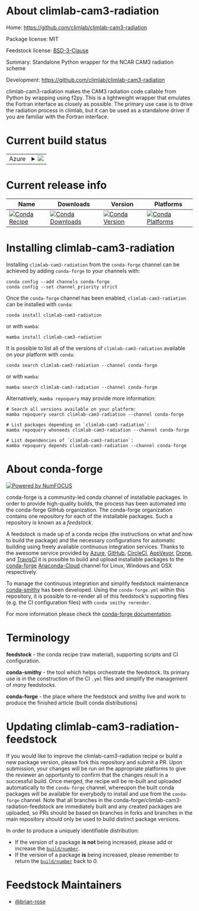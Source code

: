 About climlab-cam3-radiation
============================

Home: https://github.com/climlab/climlab-cam3-radiation

Package license: MIT

Feedstock license: [BSD-3-Clause](https://github.com/conda-forge/climlab-cam3-radiation-feedstock/blob/main/LICENSE.txt)

Summary: Standalone Python wrapper for the NCAR CAM3 radiation scheme

Development: https://github.com/climlab/climlab-cam3-radiation

climlab-cam3-radiation makes the CAM3 radiation code callable
from Python by wrapping using f2py. This is a lightweight wrapper that
emulates the Fortran interface as closely as possible. The primary use case
is to drive the radiation process in climlab, but it can be used as
a standalone driver if you are familiar with the Fortran interface.


Current build status
====================


<table>
    
  <tr>
    <td>Azure</td>
    <td>
      <details>
        <summary>
          <a href="https://dev.azure.com/conda-forge/feedstock-builds/_build/latest?definitionId=16255&branchName=main">
            <img src="https://dev.azure.com/conda-forge/feedstock-builds/_apis/build/status/climlab-cam3-radiation-feedstock?branchName=main">
          </a>
        </summary>
        <table>
          <thead><tr><th>Variant</th><th>Status</th></tr></thead>
          <tbody><tr>
              <td>linux_64_numpy1.20python3.8.____cpython</td>
              <td>
                <a href="https://dev.azure.com/conda-forge/feedstock-builds/_build/latest?definitionId=16255&branchName=main">
                  <img src="https://dev.azure.com/conda-forge/feedstock-builds/_apis/build/status/climlab-cam3-radiation-feedstock?branchName=main&jobName=linux&configuration=linux%20linux_64_numpy1.20python3.8.____cpython" alt="variant">
                </a>
              </td>
            </tr><tr>
              <td>linux_64_numpy1.20python3.9.____cpython</td>
              <td>
                <a href="https://dev.azure.com/conda-forge/feedstock-builds/_build/latest?definitionId=16255&branchName=main">
                  <img src="https://dev.azure.com/conda-forge/feedstock-builds/_apis/build/status/climlab-cam3-radiation-feedstock?branchName=main&jobName=linux&configuration=linux%20linux_64_numpy1.20python3.9.____cpython" alt="variant">
                </a>
              </td>
            </tr><tr>
              <td>linux_64_numpy1.21python3.10.____cpython</td>
              <td>
                <a href="https://dev.azure.com/conda-forge/feedstock-builds/_build/latest?definitionId=16255&branchName=main">
                  <img src="https://dev.azure.com/conda-forge/feedstock-builds/_apis/build/status/climlab-cam3-radiation-feedstock?branchName=main&jobName=linux&configuration=linux%20linux_64_numpy1.21python3.10.____cpython" alt="variant">
                </a>
              </td>
            </tr><tr>
              <td>linux_64_numpy1.23python3.11.____cpython</td>
              <td>
                <a href="https://dev.azure.com/conda-forge/feedstock-builds/_build/latest?definitionId=16255&branchName=main">
                  <img src="https://dev.azure.com/conda-forge/feedstock-builds/_apis/build/status/climlab-cam3-radiation-feedstock?branchName=main&jobName=linux&configuration=linux%20linux_64_numpy1.23python3.11.____cpython" alt="variant">
                </a>
              </td>
            </tr><tr>
              <td>osx_64_numpy1.20python3.8.____cpython</td>
              <td>
                <a href="https://dev.azure.com/conda-forge/feedstock-builds/_build/latest?definitionId=16255&branchName=main">
                  <img src="https://dev.azure.com/conda-forge/feedstock-builds/_apis/build/status/climlab-cam3-radiation-feedstock?branchName=main&jobName=osx&configuration=osx%20osx_64_numpy1.20python3.8.____cpython" alt="variant">
                </a>
              </td>
            </tr><tr>
              <td>osx_64_numpy1.20python3.9.____cpython</td>
              <td>
                <a href="https://dev.azure.com/conda-forge/feedstock-builds/_build/latest?definitionId=16255&branchName=main">
                  <img src="https://dev.azure.com/conda-forge/feedstock-builds/_apis/build/status/climlab-cam3-radiation-feedstock?branchName=main&jobName=osx&configuration=osx%20osx_64_numpy1.20python3.9.____cpython" alt="variant">
                </a>
              </td>
            </tr><tr>
              <td>osx_64_numpy1.21python3.10.____cpython</td>
              <td>
                <a href="https://dev.azure.com/conda-forge/feedstock-builds/_build/latest?definitionId=16255&branchName=main">
                  <img src="https://dev.azure.com/conda-forge/feedstock-builds/_apis/build/status/climlab-cam3-radiation-feedstock?branchName=main&jobName=osx&configuration=osx%20osx_64_numpy1.21python3.10.____cpython" alt="variant">
                </a>
              </td>
            </tr><tr>
              <td>osx_64_numpy1.23python3.11.____cpython</td>
              <td>
                <a href="https://dev.azure.com/conda-forge/feedstock-builds/_build/latest?definitionId=16255&branchName=main">
                  <img src="https://dev.azure.com/conda-forge/feedstock-builds/_apis/build/status/climlab-cam3-radiation-feedstock?branchName=main&jobName=osx&configuration=osx%20osx_64_numpy1.23python3.11.____cpython" alt="variant">
                </a>
              </td>
            </tr><tr>
              <td>osx_arm64_numpy1.20python3.8.____cpython</td>
              <td>
                <a href="https://dev.azure.com/conda-forge/feedstock-builds/_build/latest?definitionId=16255&branchName=main">
                  <img src="https://dev.azure.com/conda-forge/feedstock-builds/_apis/build/status/climlab-cam3-radiation-feedstock?branchName=main&jobName=osx&configuration=osx%20osx_arm64_numpy1.20python3.8.____cpython" alt="variant">
                </a>
              </td>
            </tr><tr>
              <td>osx_arm64_numpy1.20python3.9.____cpython</td>
              <td>
                <a href="https://dev.azure.com/conda-forge/feedstock-builds/_build/latest?definitionId=16255&branchName=main">
                  <img src="https://dev.azure.com/conda-forge/feedstock-builds/_apis/build/status/climlab-cam3-radiation-feedstock?branchName=main&jobName=osx&configuration=osx%20osx_arm64_numpy1.20python3.9.____cpython" alt="variant">
                </a>
              </td>
            </tr><tr>
              <td>osx_arm64_numpy1.21python3.10.____cpython</td>
              <td>
                <a href="https://dev.azure.com/conda-forge/feedstock-builds/_build/latest?definitionId=16255&branchName=main">
                  <img src="https://dev.azure.com/conda-forge/feedstock-builds/_apis/build/status/climlab-cam3-radiation-feedstock?branchName=main&jobName=osx&configuration=osx%20osx_arm64_numpy1.21python3.10.____cpython" alt="variant">
                </a>
              </td>
            </tr><tr>
              <td>osx_arm64_numpy1.23python3.11.____cpython</td>
              <td>
                <a href="https://dev.azure.com/conda-forge/feedstock-builds/_build/latest?definitionId=16255&branchName=main">
                  <img src="https://dev.azure.com/conda-forge/feedstock-builds/_apis/build/status/climlab-cam3-radiation-feedstock?branchName=main&jobName=osx&configuration=osx%20osx_arm64_numpy1.23python3.11.____cpython" alt="variant">
                </a>
              </td>
            </tr><tr>
              <td>win_64_numpy1.20python3.8.____cpython</td>
              <td>
                <a href="https://dev.azure.com/conda-forge/feedstock-builds/_build/latest?definitionId=16255&branchName=main">
                  <img src="https://dev.azure.com/conda-forge/feedstock-builds/_apis/build/status/climlab-cam3-radiation-feedstock?branchName=main&jobName=win&configuration=win%20win_64_numpy1.20python3.8.____cpython" alt="variant">
                </a>
              </td>
            </tr><tr>
              <td>win_64_numpy1.20python3.9.____cpython</td>
              <td>
                <a href="https://dev.azure.com/conda-forge/feedstock-builds/_build/latest?definitionId=16255&branchName=main">
                  <img src="https://dev.azure.com/conda-forge/feedstock-builds/_apis/build/status/climlab-cam3-radiation-feedstock?branchName=main&jobName=win&configuration=win%20win_64_numpy1.20python3.9.____cpython" alt="variant">
                </a>
              </td>
            </tr><tr>
              <td>win_64_numpy1.21python3.10.____cpython</td>
              <td>
                <a href="https://dev.azure.com/conda-forge/feedstock-builds/_build/latest?definitionId=16255&branchName=main">
                  <img src="https://dev.azure.com/conda-forge/feedstock-builds/_apis/build/status/climlab-cam3-radiation-feedstock?branchName=main&jobName=win&configuration=win%20win_64_numpy1.21python3.10.____cpython" alt="variant">
                </a>
              </td>
            </tr><tr>
              <td>win_64_numpy1.23python3.11.____cpython</td>
              <td>
                <a href="https://dev.azure.com/conda-forge/feedstock-builds/_build/latest?definitionId=16255&branchName=main">
                  <img src="https://dev.azure.com/conda-forge/feedstock-builds/_apis/build/status/climlab-cam3-radiation-feedstock?branchName=main&jobName=win&configuration=win%20win_64_numpy1.23python3.11.____cpython" alt="variant">
                </a>
              </td>
            </tr>
          </tbody>
        </table>
      </details>
    </td>
  </tr>
</table>

Current release info
====================

| Name | Downloads | Version | Platforms |
| --- | --- | --- | --- |
| [![Conda Recipe](https://img.shields.io/badge/recipe-climlab--cam3--radiation-green.svg)](https://anaconda.org/conda-forge/climlab-cam3-radiation) | [![Conda Downloads](https://img.shields.io/conda/dn/conda-forge/climlab-cam3-radiation.svg)](https://anaconda.org/conda-forge/climlab-cam3-radiation) | [![Conda Version](https://img.shields.io/conda/vn/conda-forge/climlab-cam3-radiation.svg)](https://anaconda.org/conda-forge/climlab-cam3-radiation) | [![Conda Platforms](https://img.shields.io/conda/pn/conda-forge/climlab-cam3-radiation.svg)](https://anaconda.org/conda-forge/climlab-cam3-radiation) |

Installing climlab-cam3-radiation
=================================

Installing `climlab-cam3-radiation` from the `conda-forge` channel can be achieved by adding `conda-forge` to your channels with:

```
conda config --add channels conda-forge
conda config --set channel_priority strict
```

Once the `conda-forge` channel has been enabled, `climlab-cam3-radiation` can be installed with `conda`:

```
conda install climlab-cam3-radiation
```

or with `mamba`:

```
mamba install climlab-cam3-radiation
```

It is possible to list all of the versions of `climlab-cam3-radiation` available on your platform with `conda`:

```
conda search climlab-cam3-radiation --channel conda-forge
```

or with `mamba`:

```
mamba search climlab-cam3-radiation --channel conda-forge
```

Alternatively, `mamba repoquery` may provide more information:

```
# Search all versions available on your platform:
mamba repoquery search climlab-cam3-radiation --channel conda-forge

# List packages depending on `climlab-cam3-radiation`:
mamba repoquery whoneeds climlab-cam3-radiation --channel conda-forge

# List dependencies of `climlab-cam3-radiation`:
mamba repoquery depends climlab-cam3-radiation --channel conda-forge
```


About conda-forge
=================

[![Powered by
NumFOCUS](https://img.shields.io/badge/powered%20by-NumFOCUS-orange.svg?style=flat&colorA=E1523D&colorB=007D8A)](https://numfocus.org)

conda-forge is a community-led conda channel of installable packages.
In order to provide high-quality builds, the process has been automated into the
conda-forge GitHub organization. The conda-forge organization contains one repository
for each of the installable packages. Such a repository is known as a *feedstock*.

A feedstock is made up of a conda recipe (the instructions on what and how to build
the package) and the necessary configurations for automatic building using freely
available continuous integration services. Thanks to the awesome service provided by
[Azure](https://azure.microsoft.com/en-us/services/devops/), [GitHub](https://github.com/),
[CircleCI](https://circleci.com/), [AppVeyor](https://www.appveyor.com/),
[Drone](https://cloud.drone.io/welcome), and [TravisCI](https://travis-ci.com/)
it is possible to build and upload installable packages to the
[conda-forge](https://anaconda.org/conda-forge) [Anaconda-Cloud](https://anaconda.org/)
channel for Linux, Windows and OSX respectively.

To manage the continuous integration and simplify feedstock maintenance
[conda-smithy](https://github.com/conda-forge/conda-smithy) has been developed.
Using the ``conda-forge.yml`` within this repository, it is possible to re-render all of
this feedstock's supporting files (e.g. the CI configuration files) with ``conda smithy rerender``.

For more information please check the [conda-forge documentation](https://conda-forge.org/docs/).

Terminology
===========

**feedstock** - the conda recipe (raw material), supporting scripts and CI configuration.

**conda-smithy** - the tool which helps orchestrate the feedstock.
                   Its primary use is in the construction of the CI ``.yml`` files
                   and simplify the management of *many* feedstocks.

**conda-forge** - the place where the feedstock and smithy live and work to
                  produce the finished article (built conda distributions)


Updating climlab-cam3-radiation-feedstock
=========================================

If you would like to improve the climlab-cam3-radiation recipe or build a new
package version, please fork this repository and submit a PR. Upon submission,
your changes will be run on the appropriate platforms to give the reviewer an
opportunity to confirm that the changes result in a successful build. Once
merged, the recipe will be re-built and uploaded automatically to the
`conda-forge` channel, whereupon the built conda packages will be available for
everybody to install and use from the `conda-forge` channel.
Note that all branches in the conda-forge/climlab-cam3-radiation-feedstock are
immediately built and any created packages are uploaded, so PRs should be based
on branches in forks and branches in the main repository should only be used to
build distinct package versions.

In order to produce a uniquely identifiable distribution:
 * If the version of a package **is not** being increased, please add or increase
   the [``build/number``](https://docs.conda.io/projects/conda-build/en/latest/resources/define-metadata.html#build-number-and-string).
 * If the version of a package **is** being increased, please remember to return
   the [``build/number``](https://docs.conda.io/projects/conda-build/en/latest/resources/define-metadata.html#build-number-and-string)
   back to 0.

Feedstock Maintainers
=====================

* [@brian-rose](https://github.com/brian-rose/)

